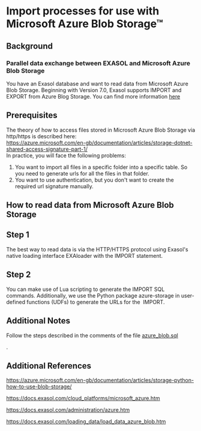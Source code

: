 # Import processes for use with Microsoft Azure Blob Storage™ 
## Background

### Parallel data exchange between EXASOL and Microsoft Azure Blob Storage

You have an Exasol database and want to read data from Microsoft Azure Blob Storage. Beginning with Version 7.0, Exasol supports IMPORT and EXPORT from Azure Blog Storage. You can find more information [here](https://docs.exasol.com/loading_data/load_data_azure_blob.htm)

## Prerequisites

The theory of how to access files stored in Microsoft Azure Blob Storage via http/https is described here:  
<https://azure.microsoft.com/en-gb/documentation/articles/storage-dotnet-shared-access-signature-part-1/>  
In practice, you will face the following problems:

1. You want to import all files in a specific folder into a specific table. So you need to generate urls for all the files in that folder.
2. You want to use authentication, but you don't want to create the required url signature manually.

## How to read data from Microsoft Azure Blob Storage

## Step 1

The best way to read data is via the HTTP/HTTPS protocol using Exasol's native loading interface EXAloader with the IMPORT statement.

## Step 2

You can make use of Lua scripting to generate the IMPORT SQL commands. Additionally, we use the Python package azure-storage in user-defined functions (UDFs) to generate the URLs for the  IMPORT.

## Additional Notes

Follow the steps described in the comments of the file [azure_blob.sql](https://www.exasol.com/support/secure/attachment/78668/78668_azure_blob.sql "azure_blob.sql")

.

## Additional References

<https://azure.microsoft.com/en-gb/documentation/articles/storage-python-how-to-use-blob-storage/>

<https://docs.exasol.com/cloud_platforms/microsoft_azure.htm>

<https://docs.exasol.com/administration/azure.htm>

<https://docs.exasol.com/loading_data/load_data_azure_blob.htm>

